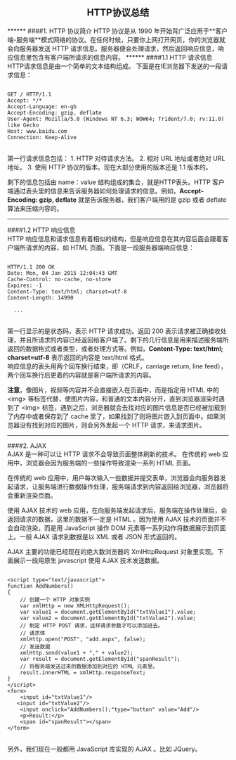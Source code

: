 <center><h2>HTTP协议总结</h2></center>
******  
####1. HTTP 协议简介
HTTP 协议是从 1990 年开始背广泛应用于**客户端-服务端**模式网络的协议。在任何时候，只要你上网打开网页，你的浏览器就会向服务器发送 HTTP 请求信息。服务器便会处理请求，然后返回响应信息，响应信息里包含有客户端所请求的信息内容。  
******  
####1.1 HTTP 请求信息  
HTTP请求信息是由一个简单的文本结构组成。  
下面是在IE浏览器下发送的一段请求信息：
<pre>
<code>
GET / HTTP/1.1
Accept: */*
Accept-Language: en-gb
Accept-Encoding: gzip, deflate
User-Agent: Mozilla/5.0 (Windows NT 6.3; WOW64; Trident/7.0; rv:11.0) like Gecko
Host: www.baidu.com
Connection: Keep-Alive
</code>
</pre>  
第一行请求信息包括：  
1. HTTP 对待请求方法。  
2. 相对 URL 地址或者绝对 URL 地址。  
3. 使用 HTTP 协议的版本。现在大部分使用的版本还是 1.1 版本的。 
 
剩下的信息包括由 name：value 结构组成的集合，就是HTTP表头。HTTP 客户端通过表头里的信息来告诉服务器如何处理请求的信息。例如，**Accept-Encoding: gzip, deflate** 就是告诉服务器，我们客户端用的是 gzip 或者 deflate 算法来压缩内容的。  
******  
####1.2 HTTP 响应信息  
HTTP 响应信息和请求信息有着相似的结构，但是响应信息在其内容后面会跟着客户端所请求的内容，如 HTML 页面。下面是一段服务器端响应信息：  
<pre>
<code>
HTTP/1.1 200 OK
Date: Mon, 04 Jan 2015 12:04:43 GMT
Cache-Control: no-cache, no-store
Expires: -1
Content-Type: text/html; charset=utf-8
Content-Length: 14990

<!DOCTYPE html>  <html>...
</code>
</pre>  
第一行显示的是状态码，表示 HTTP 请求成功。返回 200 表示请求被正确接收处理，并且所请求的内容已经返回给客户端了。剩下的几行信息是用来描述服务端所返回的数据格式或者类型，或者处理方式等。例如，**Content-Type: text/html; charset=utf-8** 表示返回的内容是 text/html 格式。  
响应信息的表头用两个回车换行结束，即（CRLF，carriage return, line feed），两个回车换行后更着的内容就是客户端所请求的内容。  
  
**注意**，像图片，视频等内容并不会直接嵌入在页面中，而是指定用 HTML 中的 &lt;img> 等标签代替，使图片内容，和普通的文本内容分开，直到浏览器渲染时遇到了 &lt;img> 标签，遇到之后，浏览器就会去找对应的图片信息是否已经被加载到了内存中或者保存到了 cache 里了，如果找到了则将图片嵌入到页面中。如果浏览器没有找到对应的图片，则会另外发起一个 HTTP 请求，来请求图片。
******  
####2. AJAX  
AJAX 是一种可以让 HTTP 请求不会导致页面整体刷新的技术。
在传统的 web 应用中，浏览器会因为服务端的一些操作导致渲染一系列 HTML 页面。  

在传统的 web 应用中，用户每次输入一些数据并提交表单，浏览器会向服务器发起请求，让服务端进行数据操作处理，服务端请求到内容返回给浏览器，浏览器将会重新渲染页面。  

使用 AJAX 技术的 web 应用，在向服务端发起请求后，服务端在操作处理后，会返回请求的数据，这里的数据不一定是 HTML 。因为使用 AJAX 技术的页面并不会自动渲染，而是用 JavaScript 操作 DOM 元素等一系列动作将数据展示到页面上。一般 AJAX 请求到数据是以 XML 或者 JSON 形式返回的。  

AJAX 主要的功能已经现在的绝大数浏览器的 XmlHttpRequest 对象里实现。下面展示一段用原生 javascript 使用 AJAX 技术发送数据。  
<pre>
<code>
&lt;script type="text/javascript">
function AddNumbers()
{
    // 创建一个 HTTP 对象实例
    var xmlHttp = new XMLHttpRequest();
    var value1 = document.getElementById("txtValue1").value;
    var value2 = document.getElementById("txtValue2").value;
    // 制定 HTTP POST 请求，这样请求参数才可以添加进去。
    // 请求体
    xmlHttp.open("POST", "add.aspx", false);
    // 发送数据
    xmlHttp.send(value1 + "," + value2);
    var result = document.getElementById("spanResult");
    // 将服务端发送过来的数据添加到对应的 HTML 元素里。
    result.innerHTML = xmlHttp.responseText;
}
&lt;/script>
&lt;form>
    &lt;input id="txtValue1"/>
   &lt;input id="txtValue2"/>
    &lt;input onclick="AddNumbers();"type="button" value="Add"/>
    &lt;p>Result:&lt;/p>
    &lt;span id="spanResult">&lt;/span>
&lt;/form>
</code>
</pre>  
另外，我们现在一般都用 JavaScript 库实现的 AJAX 。比如 JQuery。







